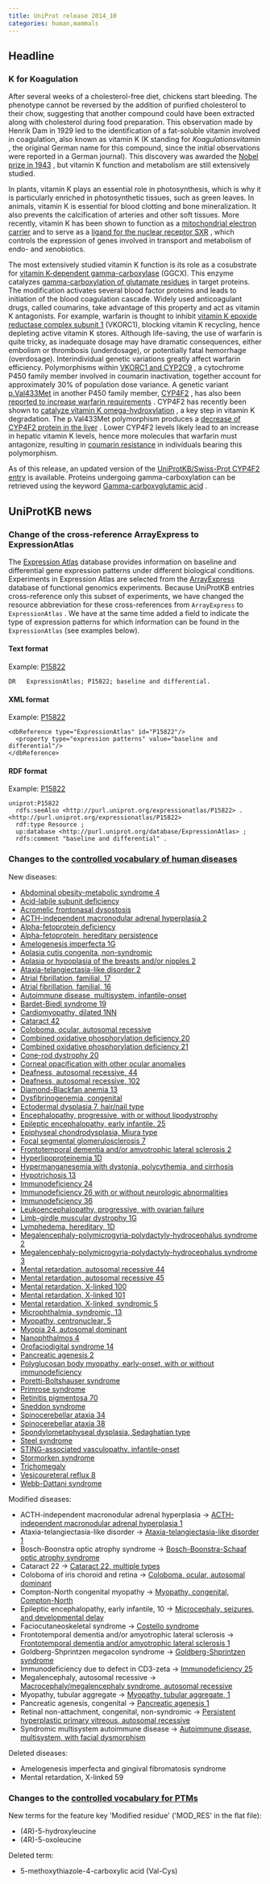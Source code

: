 ```yaml
---
title: UniProt release 2014_10
categories: human,mammals
---
```


## Headline

### K for Koagulation

After several weeks of a cholesterol-free diet, chickens start bleeding. The phenotype cannot be reversed by the addition of purified cholesterol to their chow, suggesting that another compound could have been extracted along with cholesterol during food preparation. This observation made by Henrik Dam in 1929 led to the identification of a fat-soluble vitamin involved in coagulation, also known as vitamin K (K standing for *Koagulationsvitamin* , the original German name for this compound, since the initial observations were reported in a German journal). This discovery was awarded the [Nobel prize in 1943](http://www.nobelprize.org/nobel%5Fprizes/medicine/laureates/1943/) , but vitamin K function and metabolism are still extensively studied.

In plants, vitamin K plays an essential role in photosynthesis, which is why it is particularly enriched in photosynthetic tissues, such as green leaves. In animals, vitamin K is essential for blood clotting and bone mineralization. It also prevents the calcification of arteries and other soft tissues. More recently, vitamin K has been shown to function as a [mitochondrial electron carrier](http://www.ncbi.nlm.nih.gov/pubmed/22582012) and to serve as a [ligand for the nuclear receptor SXR](http://www.ncbi.nlm.nih.gov/pubmed/18095058) , which controls the expression of genes involved in transport and metabolism of endo- and xenobiotics.

The most extensively studied vitamin K function is its role as a cosubstrate for [vitamin K-dependent gamma-carboxylase](http://www.uniprot.org/uniprot/?query=gene:GGCX+AND+reviewed:yes) (GGCX). This enzyme catalyzes [gamma-carboxylation of glutamate residues](http://www.uniprot.org/uniprot/?query=keyword:%22Gamma-carboxyglutamic+acid+%5BKW-0301%5D%22+AND+taxonomy:mammalia) in target proteins. The modification activates several blood factor proteins and leads to initiation of the blood coagulation cascade. Widely used anticoagulant drugs, called coumarins, take advantage of this property and act as vitamin K antagonists. For example, warfarin is thought to inhibit [vitamin K epoxide reductase complex subunit 1](http://www.uniprot.org/uniprot/?query=gene:vkorc1+AND+reviewed:yes) (VKORC1), blocking vitamin K recycling, hence depleting active vitamin K stores. Although life-saving, the use of warfarin is quite tricky, as inadequate dosage may have dramatic consequences, either embolism or thrombosis (underdosage), or potentially fatal hemorrhage (overdosage). Interindividual genetic variations greatly affect warfarin efficiency. Polymorphisms within [VKORC1 and CYP2C9](http://www.ncbi.nlm.nih.gov/pubmed/15930419,16815312) , a cytochrome P450 family member involved in coumarin inactivation, together account for approximately 30% of population dose variance. A genetic variant [p.Val433Met](http://www.uniprot.org/uniprot/P78329#pathology%5Fand%5Fbiotech) in another P450 family member, [CYP4F2](http://www.uniprot.org/uniprot/P78329) , has also been [reported to increase warfarin requirements](http://www.ncbi.nlm.nih.gov/pubmed/18250228) . CYP4F2 has recently been shown to [catalyze vitamin K omega-hydroxylation](http://www.ncbi.nlm.nih.gov/pubmed/24138531) , a key step in vitamin K degradation. The p.Val433Met polymorphism produces a [decrease of CYP4F2 protein in the liver](http://www.ncbi.nlm.nih.gov/pubmed/19297519) . Lower CYP4F2 levels likely lead to an increase in hepatic vitamin K levels, hence more molecules that warfarin must antagonize, resulting in [coumarin resistance](http://www.uniprot.org/diseases/DI-01438) in individuals bearing this polymorphism.

As of this release, an updated version of the [UniProtKB/Swiss-Prot CYP4F2 entry](http://www.uniprot.org/uniprot/P78329) is available. Proteins undergoing gamma-carboxylation can be retrieved using the keyword [Gamma-carboxyglutamic acid](http://www.uniprot.org/keywords/KW-0301) .

## UniProtKB news

### Change of the cross-reference ArrayExpress to ExpressionAtlas

The [Expression Atlas](http://www.ebi.ac.uk/gxa/about.html) database provides information on baseline and differential gene expression patterns under different biological conditions. Experiments in Expression Atlas are selected from the [ArrayExpress](http://www.ebi.ac.uk/arrayexpress/about.html) database of functional genomics experiments. Because UniProtKB entries cross-reference only this subset of experiments, we have changed the resource abbreviation for these cross-references from `ArrayExpress` to `ExpressionAtlas` . We have at the same time added a field to indicate the type of expression patterns for which information can be found in the `ExpressionAtlas` (see examples below).

#### Text format

Example: [P15822](http://www.uniprot.org/uniprot/P15822.txt)

    DR   ExpressionAtlas; P15822; baseline and differential.

#### XML format

Example: [P15822](http://www.uniprot.org/uniprot/P15822.xml)

    <dbReference type="ExpressionAtlas" id="P15822"/>
      <property type="expression patterns" value="baseline and differential"/>
    </dbReference>

#### RDF format

Example: [P15822](http://www.uniprot.org/uniprot/P15822.ttl)

    uniprot:P15822
      rdfs:seeAlso <http://purl.uniprot.org/expressionatlas/P15822> .
    <http://purl.uniprot.org/expressionatlas/P15822>
      rdf:type Resource ;
      up:database <http://purl.uniprot.org/database/ExpressionAtlas> ;
      rdfs:comment "baseline and differential" .

### Changes to the [controlled vocabulary of human diseases](http://www.uniprot.org/docs/humdisease)

New diseases:

-   [Abdominal obesity-metabolic syndrome 4](http://www.uniprot.org/diseases/DI-04219)
-   [Acid-labile subunit deficiency](http://www.uniprot.org/diseases/DI-04198)
-   [Acromelic frontonasal dysostosis](http://www.uniprot.org/diseases/DI-04203)
-   [ACTH-independent macronodular adrenal hyperplasia 2](http://www.uniprot.org/diseases/DI-04195)
-   [Alpha-fetoprotein deficiency](http://www.uniprot.org/diseases/DI-04204)
-   [Alpha-fetoprotein, hereditary persistence](http://www.uniprot.org/diseases/DI-04205)
-   [Amelogenesis imperfecta 1G](http://www.uniprot.org/diseases/DI-04208)
-   [Aplasia cutis congenita, non-syndromic](http://www.uniprot.org/diseases/DI-04202)
-   [Aplasia or hypoplasia of the breasts and/or nipples 2](http://www.uniprot.org/diseases/DI-04216)
-   [Ataxia-telangiectasia-like disorder 2](http://www.uniprot.org/diseases/DI-04180)
-   [Atrial fibrillation, familial, 17](http://www.uniprot.org/diseases/DI-04164)
-   [Atrial fibrillation, familial, 16](http://www.uniprot.org/diseases/DI-04165)
-   [Autoimmune disease, multisystem, infantile-onset](http://www.uniprot.org/diseases/DI-04194)
-   [Bardet-Biedl syndrome 19](http://www.uniprot.org/diseases/DI-04162)
-   [Cardiomyopathy, dilated 1NN](http://www.uniprot.org/diseases/DI-04172)
-   [Cataract 42](http://www.uniprot.org/diseases/DI-04171)
-   [Coloboma, ocular, autosomal recessive](http://www.uniprot.org/diseases/DI-04214)
-   [Combined oxidative phosphorylation deficiency 20](http://www.uniprot.org/diseases/DI-04181)
-   [Combined oxidative phosphorylation deficiency 21](http://www.uniprot.org/diseases/DI-04173)
-   [Cone-rod dystrophy 20](http://www.uniprot.org/diseases/DI-04189)
-   [Corneal opacification with other ocular anomalies](http://www.uniprot.org/diseases/DI-04168)
-   [Deafness, autosomal recessive, 44](http://www.uniprot.org/diseases/DI-04170)
-   [Deafness, autosomal recessive, 102](http://www.uniprot.org/diseases/DI-04190)
-   [Diamond-Blackfan anemia 13](http://www.uniprot.org/diseases/DI-04161)
-   [Dysfibrinogenemia, congenital](http://www.uniprot.org/diseases/DI-04218)
-   [Ectodermal dysplasia 7, hair/nail type](http://www.uniprot.org/diseases/DI-04166)
-   [Encephalopathy, progressive, with or without lipodystrophy](http://www.uniprot.org/diseases/DI-04174)
-   [Epileptic encephalopathy, early infantile, 25](http://www.uniprot.org/diseases/DI-04176)
-   [Epiphyseal chondrodysplasia, Miura type](http://www.uniprot.org/diseases/DI-04178)
-   [Focal segmental glomerulosclerosis 7](http://www.uniprot.org/diseases/DI-04217)
-   [Frontotemporal dementia and/or amyotrophic lateral sclerosis 2](http://www.uniprot.org/diseases/DI-04163)
-   [Hyperlipoproteinemia 1D](http://www.uniprot.org/diseases/DI-04193)
-   [Hypermanganesemia with dystonia, polycythemia, and cirrhosis](http://www.uniprot.org/diseases/DI-04212)
-   [Hypotrichosis 13](http://www.uniprot.org/diseases/DI-04158)
-   [Immunodeficiency 24](http://www.uniprot.org/diseases/DI-04159)
-   [Immunodeficiency 26 with or without neurologic abnormalities](http://www.uniprot.org/diseases/DI-04200)
-   [Immunodeficiency 36](http://www.uniprot.org/diseases/DI-04215)
-   [Leukoencephalopathy, progressive, with ovarian failure](http://www.uniprot.org/diseases/DI-04191)
-   [Limb-girdle muscular dystrophy 1G](http://www.uniprot.org/diseases/DI-04211)
-   [Lymphedema, hereditary, 1D](http://www.uniprot.org/diseases/DI-04160)
-   [Megalencephaly-polymicrogyria-polydactyly-hydrocephalus syndrome 2](http://www.uniprot.org/diseases/DI-04183)
-   [Megalencephaly-polymicrogyria-polydactyly-hydrocephalus syndrome 3](http://www.uniprot.org/diseases/DI-04184)
-   [Mental retardation, autosomal recessive 44](http://www.uniprot.org/diseases/DI-04192)
-   [Mental retardation, autosomal recessive 45](http://www.uniprot.org/diseases/DI-04220)
-   [Mental retardation, X-linked 100](http://www.uniprot.org/diseases/DI-04156)
-   [Mental retardation, X-linked 101](http://www.uniprot.org/diseases/DI-04186)
-   [Mental retardation, X-linked, syndromic 5](http://www.uniprot.org/diseases/DI-04207)
-   [Microphthalmia, syndromic, 13](http://www.uniprot.org/diseases/DI-04169)
-   [Myopathy, centronuclear, 5](http://www.uniprot.org/diseases/DI-04210)
-   [Myopia 24, autosomal dominant](http://www.uniprot.org/diseases/DI-04185)
-   [Nanophthalmos 4](http://www.uniprot.org/diseases/DI-04209)
-   [Orofaciodigital syndrome 14](http://www.uniprot.org/diseases/DI-04201)
-   [Pancreatic agenesis 2](http://www.uniprot.org/diseases/DI-04182)
-   [Polyglucosan body myopathy, early-onset, with or without immunodeficiency](http://www.uniprot.org/diseases/DI-04157)
-   [Poretti-Boltshauser syndrome](http://www.uniprot.org/diseases/DI-04197)
-   [Primrose syndrome](http://www.uniprot.org/diseases/DI-04154)
-   [Retinitis pigmentosa 70](http://www.uniprot.org/diseases/DI-04177)
-   [Sneddon syndrome](http://www.uniprot.org/diseases/DI-04206)
-   [Spinocerebellar ataxia 34](http://www.uniprot.org/diseases/DI-04188)
-   [Spinocerebellar ataxia 38](http://www.uniprot.org/diseases/DI-04196)
-   [Spondylometaphyseal dysplasia, Sedaghatian type](http://www.uniprot.org/diseases/DI-04167)
-   [Steel syndrome](http://www.uniprot.org/diseases/DI-04187)
-   [STING-associated vasculopathy, infantile-onset](http://www.uniprot.org/diseases/DI-04179)
-   [Stormorken syndrome](http://www.uniprot.org/diseases/DI-04155)
-   [Trichomegaly](http://www.uniprot.org/diseases/DI-04213)
-   [Vesicoureteral reflux 8](http://www.uniprot.org/diseases/DI-04199)
-   [Webb-Dattani syndrome](http://www.uniprot.org/diseases/DI-04175)

Modified diseases:

-   ACTH-independent macronodular adrenal hyperplasia -&gt; [ACTH-independent macronodular adrenal hyperplasia 1](http://www.uniprot.org/diseases/DI-01167)
-   Ataxia-telangiectasia-like disorder -&gt; [Ataxia-telangiectasia-like disorder 1](http://www.uniprot.org/diseases/DI-00140)
-   Bosch-Boonstra optic atrophy syndrome -&gt; [Bosch-Boonstra-Schaaf optic atrophy syndrome](http://www.uniprot.org/diseases/DI-04111)
-   Cataract 22 -&gt; [Cataract 22, multiple types](http://www.uniprot.org/diseases/DI-01233)
-   Coloboma of iris choroid and retina -&gt; [Coloboma, ocular, autosomal dominant](http://www.uniprot.org/diseases/DI-02083)
-   Compton-North congenital myopathy -&gt; [Myopathy, congenital, Compton-North](http://www.uniprot.org/diseases/DI-01385)
-   Epileptic encephalopathy, early infantile, 10 -&gt; [Microcephaly, seizures, and developmental delay](http://www.uniprot.org/diseases/DI-02855)
-   Faciocutaneoskeletal syndrome -&gt; [Costello syndrome](http://www.uniprot.org/diseases/DI-01437)
-   Frontotemporal dementia and/or amyotrophic lateral sclerosis -&gt; [Frontotemporal dementia and/or amyotrophic lateral sclerosis 1](http://www.uniprot.org/diseases/DI-03247)
-   Goldberg-Shprintzen megacolon syndrome -&gt; [Goldberg-Shprintzen syndrome](http://www.uniprot.org/diseases/DI-01681)
-   Immunodeficiency due to defect in CD3-zeta -&gt; [Immunodeficiency 25](http://www.uniprot.org/diseases/DI-02209)
-   Megalencephaly, autosomal recessive -&gt; [Macrocephaly/megalencephaly syndrome, autosomal recessive](http://www.uniprot.org/diseases/DI-03993)
-   Myopathy, tubular aggregate -&gt; [Myopathy, tubular aggregate, 1](http://www.uniprot.org/diseases/DI-03765)
-   Pancreatic agenesis, congenital -&gt; [Pancreatic agenesis 1](http://www.uniprot.org/diseases/DI-02123)
-   Retinal non-attachment, congenital, non-syndromic -&gt; [Persistent hyperplastic primary vitreous, autosomal recessive](http://www.uniprot.org/diseases/DI-03277)
-   Syndromic multisystem autoimmune disease -&gt; [Autoimmune disease, multisystem, with facial dysmorphism](http://www.uniprot.org/diseases/DI-02639)

Deleted diseases:

-   Amelogenesis imperfecta and gingival fibromatosis syndrome
-   Mental retardation, X-linked 59

### Changes to the [controlled vocabulary for PTMs](http://www.uniprot.org/docs/ptmlist)

New terms for the feature key 'Modified residue' ('MOD\_RES' in the flat file):

-   (4R)-5-hydroxyleucine
-   (4R)-5-oxoleucine

Deleted term:

-   5-methoxythiazole-4-carboxylic acid (Val-Cys)

